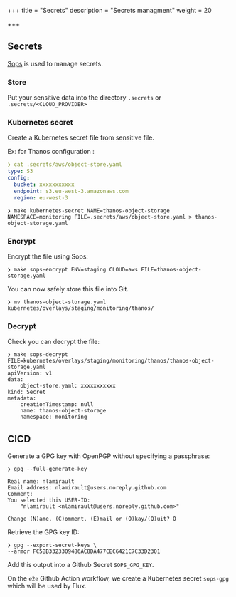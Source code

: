 +++
title = "Secrets"
description = "Secrets managment"
weight = 20

+++

## Secrets

[Sops](https://github.com/mozilla/sops) is used to manage secrets.

### Store

Put your sensitive data into the directory `.secrets` or `.secrets/<CLOUD_PROVIDER>`

### Kubernetes secret

Create a Kubernetes secret file from sensitive file.

Ex: for Thanos configuration :

```yaml
❯ cat .secrets/aws/object-store.yaml
type: S3
config:
  bucket: xxxxxxxxxxx
  endpoint: s3.eu-west-3.amazonaws.com
  region: eu-west-3
```

```shell
❯ make kubernetes-secret NAME=thanos-object-storage NAMESPACE=monitoring FILE=.secrets/aws/object-store.yaml > thanos-object-storage.yaml
```

### Encrypt

Encrypt the file using Sops:

```shell
❯ make sops-encrypt ENV=staging CLOUD=aws FILE=thanos-object-storage.yaml
```

You can now safely store this file into Git.

```shell
❯ mv thanos-object-storage.yaml kubernetes/overlays/staging/monitoring/thanos/
```

### Decrypt

Check you can decrypt the file:

```shell
❯ make sops-decrypt FILE=kubernetes/overlays/staging/monitoring/thanos/thanos-object-storage.yaml
apiVersion: v1
data:
    object-store.yaml: xxxxxxxxxxx
kind: Secret
metadata:
    creationTimestamp: null
    name: thanos-object-storage
    namespace: monitoring
```

## CICD

Generate a GPG key with OpenPGP without specifying a passphrase:

```shell
❯ gpg --full-generate-key

Real name: nlamirault
Email address: nlamirault@users.noreply.github.com
Comment:
You selected this USER-ID:
    "nlamirault <nlamirault@users.noreply.github.com>"

Change (N)ame, (C)omment, (E)mail or (O)kay/(Q)uit? O
```

Retrieve the GPG key ID:

```shell
❯ gpg --export-secret-keys \
--armor FC5BB3323309486AC8DA477CEC6421C7C33D2301
```

Add this output into a Github Secret `SOPS_GPG_KEY`.

On the `e2e` Github Action workflow, we create a Kubernetes secret `sops-gpg`
which will be used by Flux.
